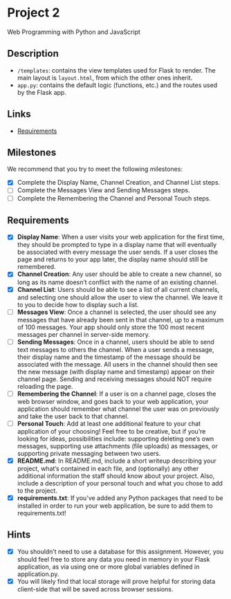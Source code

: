 # Project 2

Web Programming with Python and JavaScript

## Description

- `/templates`: contains the view templates used for Flask to render. The main layout is `layout.html`, from which the other ones inherit.
- `app.py`: contains the default logic (functions, etc.) and the routes used by the Flask app.

## Links

- [Requirements](https://docs.cs50.net/web/2018/w/projects/2/project2.html)

## Milestones

We recommend that you try to meet the following milestones:

- [X] Complete the Display Name, Channel Creation, and Channel List steps.
- [ ] Complete the Messages View and Sending Messages steps.
- [ ] Complete the Remembering the Channel and Personal Touch steps.

## Requirements

* [x] **Display Name**: When a user visits your web application for the first time, they should be prompted to type in a display name that will eventually be associated with every message the user sends. If a user closes the page and returns to your app later, the display name should still be remembered.
* [X] **Channel Creation**: Any user should be able to create a new channel, so long as its name doesn’t conflict with the name of an existing channel.
* [X] **Channel List**: Users should be able to see a list of all current channels, and selecting one should allow the user to view the channel. We leave it to you to decide how to display such a list.
* [ ] **Messages View**: Once a channel is selected, the user should see any messages that have already been sent in that channel, up to a maximum of 100 messages. Your app should only store the 100 most recent messages per channel in server-side memory.
* [ ] **Sending Messages**: Once in a channel, users should be able to send text messages to others the channel. When a user sends a message, their display name and the timestamp of the message should be associated with the message. All users in the channel should then see the new message (with display name and timestamp) appear on their channel page. Sending and receiving messages should NOT require reloading the page.
* [ ] **Remembering the Channel**: If a user is on a channel page, closes the web browser window, and goes back to your web application, your application should remember what channel the user was on previously and take the user back to that channel.
* [ ] **Personal Touch**: Add at least one additional feature to your chat application of your choosing! Feel free to be creative, but if you’re looking for ideas, possibilities include: supporting deleting one’s own messages, supporting use attachments (file uploads) as messages, or supporting private messaging between two users.
* [X] **README.md**: In README.md, include a short writeup describing your project, what’s contained in each file, and (optionally) any other additional information the staff should know about your project. Also, include a description of your personal touch and what you chose to add to the project.
* [X] **requirements.txt**: If you’ve added any Python packages that need to be installed in order to run your web application, be sure to add them to requirements.txt!

## Hints

* [X] You shouldn’t need to use a database for this assignment. However, you should feel free to store any data you need in memory in your Flask application, as via using one or more global variables defined in application.py.
* [X] You will likely find that local storage will prove helpful for storing data client-side that will be saved across browser sessions.

